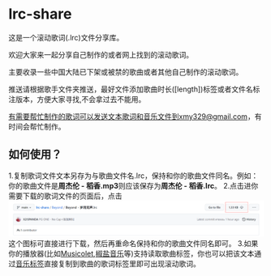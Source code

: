 # lrc-share

这是一个滚动歌词(.lrc)文件分享库。

欢迎大家来一起分享自己制作的或者网上找到的滚动歌词。

主要收录一些中国大陆已下架或被禁的歌曲或者其他自己制作的滚动歌词。

推送请根据歌手文件夹推送，最好文件添加歌曲时长([length])标签或者文件名标注版本，方便大家寻找,不会拿过去不能用。

有需要帮忙制作的歌词可以发送文本歌词和音乐文件到xmy329@gmail.com，有时间会帮忙制作。

## 如何使用？
1.复制歌词文件文本另存为与歌曲文件名.lrc，保持和你的歌曲文件同名。例如：你的歌曲文件是<b>周杰伦 - 稻香.mp3</b>则应该保存为<b>周杰伦 - 稻香.lrc</b>。
2.点击进你需要下载的歌词文件的页面后，点击![img.png](img.png)这个图标可直接进行下载，然后再重命名保持和你的歌曲文件同名即可。
3.如果你的播放器(比如[Musicolet](https://krosbits.in/musicolet/),[椒盐音乐](https://github.com/Moriafly/SaltPlayerSource)等)支持读取歌曲标签，你也可以把该文本通过[音乐标签](https://www.cnblogs.com/vinlxc/p/11347744.html)直接复制到歌曲的歌词标签里即可出现滚动歌词。
